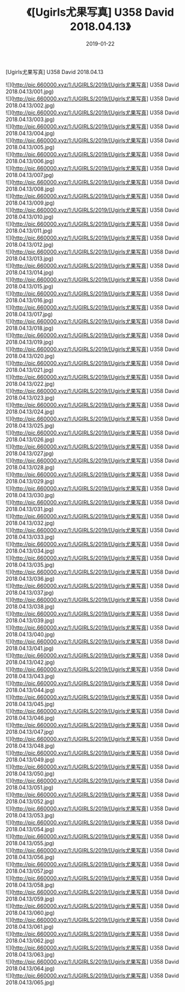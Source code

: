 ﻿---
layout: post
title:  《[Ugirls尤果写真] U358 David 2018.04.13》
date:   2019-01-22
img: http://pic.660000.xyz/1:/UGIRLS/2019/[Ugirls尤果写真] U358 David 2018.04.13/000.jpg
categories: [美女, 清纯, 唯美]
---

[Ugirls尤果写真] U358 David 2018.04.13

 ![](http://pic.660000.xyz/1:/UGIRLS/2019/[Ugirls尤果写真] U358 David 2018.04.13/001.jpg) <br>![](http://pic.660000.xyz/1:/UGIRLS/2019/[Ugirls尤果写真] U358 David 2018.04.13/002.jpg) <br>![](http://pic.660000.xyz/1:/UGIRLS/2019/[Ugirls尤果写真] U358 David 2018.04.13/003.jpg) <br>![](http://pic.660000.xyz/1:/UGIRLS/2019/[Ugirls尤果写真] U358 David 2018.04.13/004.jpg) <br>![](http://pic.660000.xyz/1:/UGIRLS/2019/[Ugirls尤果写真] U358 David 2018.04.13/005.jpg) <br>![](http://pic.660000.xyz/1:/UGIRLS/2019/[Ugirls尤果写真] U358 David 2018.04.13/006.jpg) <br>![](http://pic.660000.xyz/1:/UGIRLS/2019/[Ugirls尤果写真] U358 David 2018.04.13/007.jpg) <br>![](http://pic.660000.xyz/1:/UGIRLS/2019/[Ugirls尤果写真] U358 David 2018.04.13/008.jpg) <br>![](http://pic.660000.xyz/1:/UGIRLS/2019/[Ugirls尤果写真] U358 David 2018.04.13/009.jpg) <br>![](http://pic.660000.xyz/1:/UGIRLS/2019/[Ugirls尤果写真] U358 David 2018.04.13/010.jpg) <br>![](http://pic.660000.xyz/1:/UGIRLS/2019/[Ugirls尤果写真] U358 David 2018.04.13/011.jpg) <br>![](http://pic.660000.xyz/1:/UGIRLS/2019/[Ugirls尤果写真] U358 David 2018.04.13/012.jpg) <br>![](http://pic.660000.xyz/1:/UGIRLS/2019/[Ugirls尤果写真] U358 David 2018.04.13/013.jpg) <br>![](http://pic.660000.xyz/1:/UGIRLS/2019/[Ugirls尤果写真] U358 David 2018.04.13/014.jpg) <br>![](http://pic.660000.xyz/1:/UGIRLS/2019/[Ugirls尤果写真] U358 David 2018.04.13/015.jpg) <br>![](http://pic.660000.xyz/1:/UGIRLS/2019/[Ugirls尤果写真] U358 David 2018.04.13/016.jpg) <br>![](http://pic.660000.xyz/1:/UGIRLS/2019/[Ugirls尤果写真] U358 David 2018.04.13/017.jpg) <br>![](http://pic.660000.xyz/1:/UGIRLS/2019/[Ugirls尤果写真] U358 David 2018.04.13/018.jpg) <br>![](http://pic.660000.xyz/1:/UGIRLS/2019/[Ugirls尤果写真] U358 David 2018.04.13/019.jpg) <br>![](http://pic.660000.xyz/1:/UGIRLS/2019/[Ugirls尤果写真] U358 David 2018.04.13/020.jpg) <br>![](http://pic.660000.xyz/1:/UGIRLS/2019/[Ugirls尤果写真] U358 David 2018.04.13/021.jpg) <br>![](http://pic.660000.xyz/1:/UGIRLS/2019/[Ugirls尤果写真] U358 David 2018.04.13/022.jpg) <br>![](http://pic.660000.xyz/1:/UGIRLS/2019/[Ugirls尤果写真] U358 David 2018.04.13/023.jpg) <br>![](http://pic.660000.xyz/1:/UGIRLS/2019/[Ugirls尤果写真] U358 David 2018.04.13/024.jpg) <br>![](http://pic.660000.xyz/1:/UGIRLS/2019/[Ugirls尤果写真] U358 David 2018.04.13/025.jpg) <br>![](http://pic.660000.xyz/1:/UGIRLS/2019/[Ugirls尤果写真] U358 David 2018.04.13/026.jpg) <br>![](http://pic.660000.xyz/1:/UGIRLS/2019/[Ugirls尤果写真] U358 David 2018.04.13/027.jpg) <br>![](http://pic.660000.xyz/1:/UGIRLS/2019/[Ugirls尤果写真] U358 David 2018.04.13/028.jpg) <br>![](http://pic.660000.xyz/1:/UGIRLS/2019/[Ugirls尤果写真] U358 David 2018.04.13/029.jpg) <br>![](http://pic.660000.xyz/1:/UGIRLS/2019/[Ugirls尤果写真] U358 David 2018.04.13/030.jpg) <br>![](http://pic.660000.xyz/1:/UGIRLS/2019/[Ugirls尤果写真] U358 David 2018.04.13/031.jpg) <br>![](http://pic.660000.xyz/1:/UGIRLS/2019/[Ugirls尤果写真] U358 David 2018.04.13/032.jpg) <br>![](http://pic.660000.xyz/1:/UGIRLS/2019/[Ugirls尤果写真] U358 David 2018.04.13/033.jpg) <br>![](http://pic.660000.xyz/1:/UGIRLS/2019/[Ugirls尤果写真] U358 David 2018.04.13/034.jpg) <br>![](http://pic.660000.xyz/1:/UGIRLS/2019/[Ugirls尤果写真] U358 David 2018.04.13/035.jpg) <br>![](http://pic.660000.xyz/1:/UGIRLS/2019/[Ugirls尤果写真] U358 David 2018.04.13/036.jpg) <br>![](http://pic.660000.xyz/1:/UGIRLS/2019/[Ugirls尤果写真] U358 David 2018.04.13/037.jpg) <br>![](http://pic.660000.xyz/1:/UGIRLS/2019/[Ugirls尤果写真] U358 David 2018.04.13/038.jpg) <br>![](http://pic.660000.xyz/1:/UGIRLS/2019/[Ugirls尤果写真] U358 David 2018.04.13/039.jpg) <br>![](http://pic.660000.xyz/1:/UGIRLS/2019/[Ugirls尤果写真] U358 David 2018.04.13/040.jpg) <br>![](http://pic.660000.xyz/1:/UGIRLS/2019/[Ugirls尤果写真] U358 David 2018.04.13/041.jpg) <br>![](http://pic.660000.xyz/1:/UGIRLS/2019/[Ugirls尤果写真] U358 David 2018.04.13/042.jpg) <br>![](http://pic.660000.xyz/1:/UGIRLS/2019/[Ugirls尤果写真] U358 David 2018.04.13/043.jpg) <br>![](http://pic.660000.xyz/1:/UGIRLS/2019/[Ugirls尤果写真] U358 David 2018.04.13/044.jpg) <br>![](http://pic.660000.xyz/1:/UGIRLS/2019/[Ugirls尤果写真] U358 David 2018.04.13/045.jpg) <br>![](http://pic.660000.xyz/1:/UGIRLS/2019/[Ugirls尤果写真] U358 David 2018.04.13/046.jpg) <br>![](http://pic.660000.xyz/1:/UGIRLS/2019/[Ugirls尤果写真] U358 David 2018.04.13/047.jpg) <br>![](http://pic.660000.xyz/1:/UGIRLS/2019/[Ugirls尤果写真] U358 David 2018.04.13/048.jpg) <br>![](http://pic.660000.xyz/1:/UGIRLS/2019/[Ugirls尤果写真] U358 David 2018.04.13/049.jpg) <br>![](http://pic.660000.xyz/1:/UGIRLS/2019/[Ugirls尤果写真] U358 David 2018.04.13/050.jpg) <br>![](http://pic.660000.xyz/1:/UGIRLS/2019/[Ugirls尤果写真] U358 David 2018.04.13/051.jpg) <br>![](http://pic.660000.xyz/1:/UGIRLS/2019/[Ugirls尤果写真] U358 David 2018.04.13/052.jpg) <br>![](http://pic.660000.xyz/1:/UGIRLS/2019/[Ugirls尤果写真] U358 David 2018.04.13/053.jpg) <br>![](http://pic.660000.xyz/1:/UGIRLS/2019/[Ugirls尤果写真] U358 David 2018.04.13/054.jpg) <br>![](http://pic.660000.xyz/1:/UGIRLS/2019/[Ugirls尤果写真] U358 David 2018.04.13/055.jpg) <br>![](http://pic.660000.xyz/1:/UGIRLS/2019/[Ugirls尤果写真] U358 David 2018.04.13/056.jpg) <br>![](http://pic.660000.xyz/1:/UGIRLS/2019/[Ugirls尤果写真] U358 David 2018.04.13/057.jpg) <br>![](http://pic.660000.xyz/1:/UGIRLS/2019/[Ugirls尤果写真] U358 David 2018.04.13/058.jpg) <br>![](http://pic.660000.xyz/1:/UGIRLS/2019/[Ugirls尤果写真] U358 David 2018.04.13/059.jpg) <br>![](http://pic.660000.xyz/1:/UGIRLS/2019/[Ugirls尤果写真] U358 David 2018.04.13/060.jpg) <br>![](http://pic.660000.xyz/1:/UGIRLS/2019/[Ugirls尤果写真] U358 David 2018.04.13/061.jpg) <br>![](http://pic.660000.xyz/1:/UGIRLS/2019/[Ugirls尤果写真] U358 David 2018.04.13/062.jpg) <br>![](http://pic.660000.xyz/1:/UGIRLS/2019/[Ugirls尤果写真] U358 David 2018.04.13/063.jpg) <br>![](http://pic.660000.xyz/1:/UGIRLS/2019/[Ugirls尤果写真] U358 David 2018.04.13/064.jpg) <br>![](http://pic.660000.xyz/1:/UGIRLS/2019/[Ugirls尤果写真] U358 David 2018.04.13/065.jpg) <br>